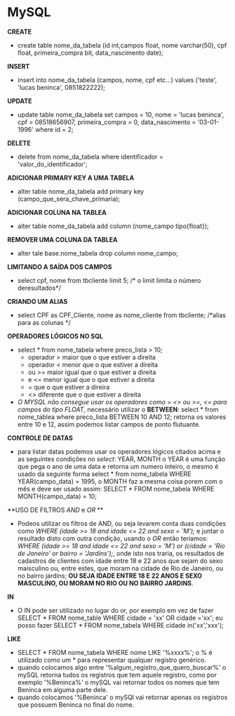 # MySQL


**CREATE**
- create table nome_da_tabela (id int,campos float, nome varchar(50), cpf float, primeira_compra bit, data_nascimento date);

**INSERT**
- insert into nome_da_tabela (campos, nome, cpf etc...) values ('teste', 'lucas beninca', 0851822222);

**UPDATE**

- update table nome_da_tabela set campos = 10, nome = 'lucas beninca', cpf = 08518656907, primeira_compra = 0, data_nascimento = '03-01-1996'
where  id = 2; 

**DELETE**

- delete from nome_da_tabela where identificador = 'valor_do_identificador';

**ADICIONAR PRIMARY KEY A UMA TABELA**

- alter table nome_da_tabela add primary key (campo_que_sera_chave_primaria);

**ADICIONAR COLUNA NA TABLEA**
- alter table nome_da_tabela add column (nome_campo tipo{float});

**REMOVER UMA COLUNA DA TABLEA**
- alter tale base.nome_tabela drop column nome_campo;

**LIMITANDO A SAÍDA DOS CAMPOS**
- select cpf, nome from tbcliente limit 5; /* o limit limita o número deresultados*/

**CRIANDO UM ALIAS**
- select CPF as CPF_Cliente, nome as nome_cliente from tbcliente; /*alias para as colunas  */

**OPERADORES LÓGICOS NO SQL**
- select * from nome_tabela where preco_lista > 10;
  - operador > maior que o que estiver a direita
  - operador < menor que o que estiver a direita
  - ou >= maior igual que o que estiver a direita
  - e <= menor igual que o que estiver a direita
  - = que o que estiver a direira
  - <> diferente que o que estiver a direita
- *O MYSQL não consegue usar os operadores como = <> ou >=, <= para campos do tipo FLOAT*, necessário utilizar o **BETWEEN**: select * from nome_tablea where preco_lista BETWEEN 10 AND 12; retorna os valores entre 10 e 12, assim podemos listar campos de ponto flutuante.

**CONTROLE DE DATAS**
- para listar datas podemos usar os operadores lógicos citados acima e as seguintes condições no *select*: YEAR, MONTH o YEAR é uma função que pega o ano de uma data e retorna um numero inteiro, o mesmo é usado da seguinte forma select * from nome_tabela WHERE YEAR(campo_data) = 1995, o MONTH faz a mesma coisa porem com o mês e deve ser usado assim: SELECT * FROM nome_tabela WHERE MONTH(campo_data) = 10; 

**USO DE FILTROS *AND* e *OR* **
- Podeos utilizar os filtros de  AND, ou seja levarem conta duas condições como *WHERE (idade >= 18 and idade <= 22 and sexo = 'M');* e juntar o resultado disto com outra condição, usando o *OR* então teriamos: *WHERE (idade >= 18 and idade <= 22 and sexo = 'M')
or (cidade = 'Rio de Janeiro' or bairro = 'Jardins');*, onde isto nos traria, os resultados de cadastros de clientes com idade entre 18 e 22 anos que sejam do sexo maisculino ou, entre estes, que moram na cidade de Rio de Janeiro, ou no bairro jardins; **OU SEJA IDADE ENTRE 18 E 22 ANOS E SEXO MASCULINO, OU MORAM NO RIO OU NO BAIRRO JARDINS**.

**IN**
- O IN pode ser utilizado no lugar do or, por exemplo em vez de fazer SELECT * FROM nome_table WHERE cidade = 'xx' OR cidade ='xx'; eu posso fazer SELECT * FROM nome_tabela WHERE cidade in('xx','xxx');

**LIKE**
- SELECT * FROM nome_tabela WHERE nome LIKE '%xxxx%'; o % é utilizado como um * para representar qualquer registro genérico.
- quando colocamos algo entre '%algum_registro_que_quero_buscar%' o mySQL retorna tudos os registros que tem aquele registro, como por exemplo '%Beninca%' o mySQL vai retornar todos os nomes que tem Beninca em alguma parte dele.
- quando colocamos '%Beninca' o mySQl vai retornar apenas os registros que possuem Beninca no final do nome.



